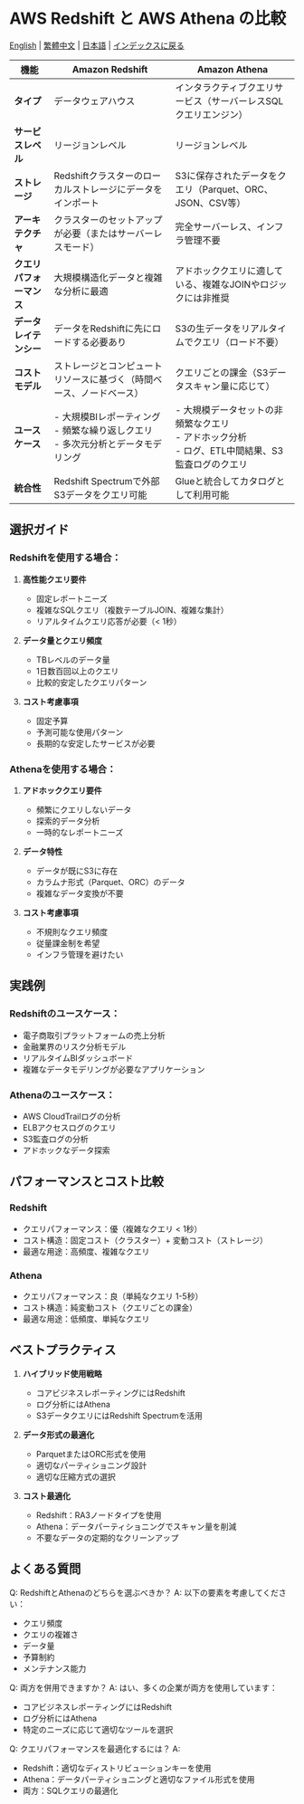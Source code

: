 # AWS Redshift と AWS Athena の比較

[English](../en/10_aws_redshift_athena.md) | [繁體中文](../zh-tw/10_aws_redshift_athena.md) | [日本語](./10_aws_redshift_athena.md) | [インデックスに戻る](../README.md)

| 機能 | **Amazon Redshift** | **Amazon Athena** |
|------|-------------------|------------------|
| **タイプ** | データウェアハウス | インタラクティブクエリサービス（サーバーレスSQLクエリエンジン） |
| **サービスレベル** | リージョンレベル | リージョンレベル |
| **ストレージ** | Redshiftクラスターのローカルストレージにデータをインポート | S3に保存されたデータをクエリ（Parquet、ORC、JSON、CSV等） |
| **アーキテクチャ** | クラスターのセットアップが必要（またはサーバーレスモード） | 完全サーバーレス、インフラ管理不要 |
| **クエリパフォーマンス** | 大規模構造化データと複雑な分析に最適 | アドホッククエリに適している、複雑なJOINやロジックには非推奨 |
| **データレイテンシー** | データをRedshiftに先にロードする必要あり | S3の生データをリアルタイムでクエリ（ロード不要） |
| **コストモデル** | ストレージとコンピュートリソースに基づく（時間ベース、ノードベース） | クエリごとの課金（S3データスキャン量に応じて） |
| **ユースケース** | - 大規模BIレポーティング<br>- 頻繁な繰り返しクエリ<br>- 多次元分析とデータモデリング | - 大規模データセットの非頻繁なクエリ<br>- アドホック分析<br>- ログ、ETL中間結果、S3監査ログのクエリ |
| **統合性** | Redshift Spectrumで外部S3データをクエリ可能 | Glueと統合してカタログとして利用可能 |

## 選択ガイド

### Redshiftを使用する場合：

1. **高性能クエリ要件**
   - 固定レポートニーズ
   - 複雑なSQLクエリ（複数テーブルJOIN、複雑な集計）
   - リアルタイムクエリ応答が必要（< 1秒）

2. **データ量とクエリ頻度**
   - TBレベルのデータ量
   - 1日数百回以上のクエリ
   - 比較的安定したクエリパターン

3. **コスト考慮事項**
   - 固定予算
   - 予測可能な使用パターン
   - 長期的な安定したサービスが必要

### Athenaを使用する場合：

1. **アドホッククエリ要件**
   - 頻繁にクエリしないデータ
   - 探索的データ分析
   - 一時的なレポートニーズ

2. **データ特性**
   - データが既にS3に存在
   - カラムナ形式（Parquet、ORC）のデータ
   - 複雑なデータ変換が不要

3. **コスト考慮事項**
   - 不規則なクエリ頻度
   - 従量課金制を希望
   - インフラ管理を避けたい

## 実践例

### Redshiftのユースケース：
- 電子商取引プラットフォームの売上分析
- 金融業界のリスク分析モデル
- リアルタイムBIダッシュボード
- 複雑なデータモデリングが必要なアプリケーション

### Athenaのユースケース：
- AWS CloudTrailログの分析
- ELBアクセスログのクエリ
- S3監査ログの分析
- アドホックなデータ探索

## パフォーマンスとコスト比較

### Redshift
- クエリパフォーマンス：優（複雑なクエリ < 1秒）
- コスト構造：固定コスト（クラスター）+ 変動コスト（ストレージ）
- 最適な用途：高頻度、複雑なクエリ

### Athena
- クエリパフォーマンス：良（単純なクエリ 1-5秒）
- コスト構造：純変動コスト（クエリごとの課金）
- 最適な用途：低頻度、単純なクエリ

## ベストプラクティス

1. **ハイブリッド使用戦略**
   - コアビジネスレポーティングにはRedshift
   - ログ分析にはAthena
   - S3データクエリにはRedshift Spectrumを活用

2. **データ形式の最適化**
   - ParquetまたはORC形式を使用
   - 適切なパーティショニング設計
   - 適切な圧縮方式の選択

3. **コスト最適化**
   - Redshift：RA3ノードタイプを使用
   - Athena：データパーティショニングでスキャン量を削減
   - 不要なデータの定期的なクリーンアップ

## よくある質問

Q: RedshiftとAthenaのどちらを選ぶべきか？
A: 以下の要素を考慮してください：
- クエリ頻度
- クエリの複雑さ
- データ量
- 予算制約
- メンテナンス能力

Q: 両方を併用できますか？
A: はい、多くの企業が両方を使用しています：
- コアビジネスレポーティングにはRedshift
- ログ分析にはAthena
- 特定のニーズに応じて適切なツールを選択

Q: クエリパフォーマンスを最適化するには？
A:
- Redshift：適切なディストリビューションキーを使用
- Athena：データパーティショニングと適切なファイル形式を使用
- 両方：SQLクエリの最適化 
